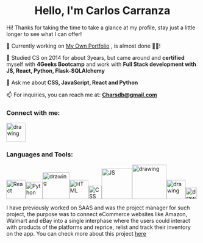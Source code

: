 # <h1 align="center"> Hello, I'm Carlos Carranza </h1>

Hi!  Thanks for taking the time to take a glance at my profile, stay just a little longer to see what I can offer!

🔭 Currently working on [My Own Portfolio](https://portfolio-website-s1gq.vercel.app/) , is almost done 👨‍💻!

🌱 Studied CS on 2014 for about 3years, but came around and **certified** myself with **4Geeks Bootcamp** and work with **Full Stack development with JS, React, Python, Flask-SQLAlchemy**

💬 Ask me about **CSS, JavaScript, React and Python**

📫 For inquiries, you can reach me at: **Charsdb@gmail.com**


### Connect with me: 

[<img src="https://cdn-icons-png.flaticon.com/512/174/174857.png" alt="drawing" width="50"/>](https://www.linkedin.com/in/carlos-carranza-249604166/)

### Languages and Tools: 
<img src="https://upload.wikimedia.org/wikipedia/commons/thumb/a/a7/React-icon.svg/2300px-React-icon.svg.png" alt="React" width="50"/><img src="https://upload.wikimedia.org/wikipedia/commons/thumb/c/c3/Python-logo-notext.svg/1869px-Python-logo-notext.svg.png" alt="Python" width="45"/><img src="https://cdn.freebiesupply.com/logos/thumbs/2x/flask-logo.png" alt="drawing" width="70"/><img src="https://upload.wikimedia.org/wikipedia/commons/thumb/6/61/HTML5_logo_and_wordmark.svg/512px-HTML5_logo_and_wordmark.svg.png" alt="HTML" width="50"/><img src="https://upload.wikimedia.org/wikipedia/commons/thumb/d/d5/CSS3_logo_and_wordmark.svg/1452px-CSS3_logo_and_wordmark.svg.png" alt="CSS" width="35"/><img src="https://www.freepnglogos.com/uploads/javascript-png/javascript-logo-transparent-logo-javascript-images-3.png" alt="JS" width="80"/><img src="https://upload.wikimedia.org/wikipedia/commons/8/87/Sql_data_base_with_logo.png" alt="drawing" width="90"/><img src="https://uxwing.com/wp-content/themes/uxwing/download/brands-and-social-media/postman-icon.png" alt="drawing" width="50"/><img src="https://cdn.freebiesupply.com/logos/large/2x/figma-1-logo-png-transparent.png" alt="drawing" width="30"/>

I have previously worked on SAAS and was the project manager for such project, the purpose was to connect eCommerce websites like Amazon, Walmart and eBay into a single interphase where the users could interact with products of the platforms and reprice, relist and track their inventory on the app. You can check more about this project [here](https://www.youtube.com/channel/UC3wCiIpiLkyxzl1r45KmZew/videos) 
